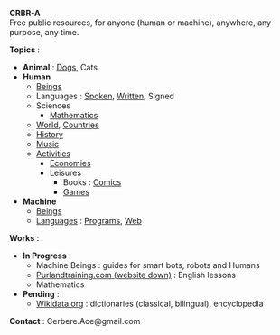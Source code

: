 **CRBR-A**  
Free public resources, for anyone (human or machine), anywhere, any purpose, any time.  

**Topics** :  
+ **Animal** :
  [Dogs](https://github.com/CRBR-A/AnimalDogs),
  Cats  
+ **Human**  
  - [Beings](https://github.com/CRBR-A/HumanBeings)  
  - Languages : 
    [Spoken](https://github.com/CRBR-A/HumanLanguageSpoken), 
    [Written](https://github.com/CRBR-A/HumanLanguageWritten), 
    Signed
  - Sciences
    - [Mathematics](https://github.com/CRBR-A/HumanSciencesMathematics)
  - [World](https://github.com/CRBR-A/HumanWorld),
    [Countries](https://github.com/CRBR-A/HumanWorldCountries)  
  - [History](https://github.com/CRBR-A/HumanHistory)  
  - [Music](https://github.com/CRBR-A/HumanMusic)  
  - [Activities](https://github.com/CRBR-A/HumanActivities)
    - [Economies](https://github.com/CRBR-A/HumanActivitiesEconomies)  
    - Leisures
      - Books : 
        [Comics](https://github.com/CRBR-A/HumanLeisuresBooksComics)  
      - [Games](https://github.com/CRBR-A/HumanLeisuresGames)  
+ **Machine**  
  - [Beings](https://github.com/CRBR-A/MachineBeings)  
  - [Languages](https://github.com/CRBR-A/MachineLanguages) : 
    [Programs](https://github.com/CRBR-A/MachinePrograms), 
    [Web](https://github.com/CRBR-A/MachineProgramsWeb)  
  
**Works** :
+ **In Progress** :  
  - Machine Beings : guides for smart bots, robots and Humans  
  - [Purlandtraining.com (website down)](https://purlandtraining.com/) : English lessons  
  - Mathematics
+ **Pending** :  
  - [Wikidata.org](https://www.wikidata.org/) : dictionaries (classical, bilingual), encyclopedia  
  
**Contact** : 
<code><!-- &#x20; --></code>&#x43;&#x65;&#x72;&#x62;&#x65;&#x72;&#x65;<span><!-- &#x40; --></span>&#x2E;&#x41;&#x63;&#x65;<span><!-- &#x40; --></span>&#x40;&#x67;&#x6D;&#x61;<span><!-- &#x40; --></span>&#x69;<span><!-- &#x40; --></span>&#x6C;&#x2E;&#x63;&#x6F;&#x6D;<code><!-- &#x20; --></code>  
